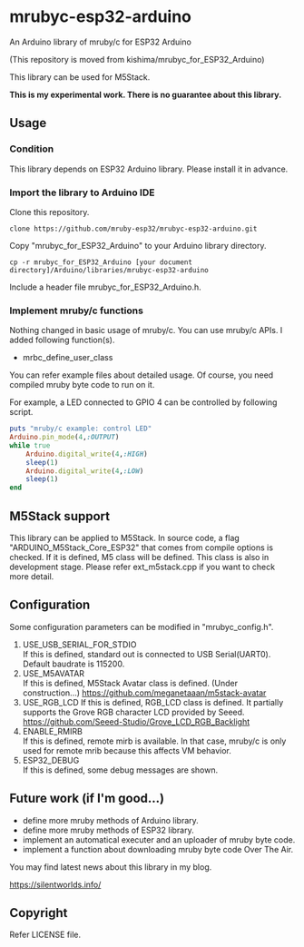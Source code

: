 # mrubyc-esp32-arduino


An Arduino library of mruby/c for ESP32 Arduino

(This repository is moved from kishima/mrubyc_for_ESP32_Arduino)

This library can be used for M5Stack.


**This is my experimental work. There is no guarantee about this library.**

## Usage

### Condition

This library depends on ESP32 Arduino library. Please install it in advance.

### Import the library to Arduino IDE

Clone this repository.

    clone https://github.com/mruby-esp32/mrubyc-esp32-arduino.git

Copy "mrubyc_for_ESP32_Arduino" to your Arduino library directory.

    cp -r mrubyc_for_ESP32_Arduino [your document directory]/Arduino/libraries/mrubyc-esp32-arduino

Include a header file mrubyc_for_ESP32_Arduino.h.

### Implement mruby/c functions

Nothing changed in basic usage of mruby/c. You can use mruby/c APIs.
I added following function(s).

- mrbc_define_user_class

You can refer example files about detailed usage.
Of course, you need compiled mruby byte code to run on it.

For example, a LED connected to GPIO 4 can be controlled by following script.

```rb
puts "mruby/c example: control LED"
Arduino.pin_mode(4,:OUTPUT)
while true
	Arduino.digital_write(4,:HIGH)
	sleep(1)
	Arduino.digital_write(4,:LOW)
	sleep(1)
end
```

## M5Stack support

This library can be applied to M5Stack.
In source code, a flag "ARDUINO_M5Stack_Core_ESP32" that comes from compile options is checked.
If it is defined, M5 class will be defined. This class is also in development stage. Please refer ext_m5stack.cpp if you want to check more detail.

## Configuration

Some configuration parameters can be modified in "mrubyc_config.h".

1. USE_USB_SERIAL_FOR_STDIO  
   If this is defined, standard out is connected to USB Serial(UART0). Default baudrate is 115200.
1. USE_M5AVATAR  
   If this is defined, M5Stack Avatar class is defined. (Under construction...)
   https://github.com/meganetaaan/m5stack-avatar
1. USE_RGB_LCD
   If this is defined, RGB_LCD class is defined. It partially supports the Grove RGB character LCD provided by Seeed.
   https://github.com/Seeed-Studio/Grove_LCD_RGB_Backlight
1. ENABLE_RMIRB  
   If this is defined, remote mirb is available. In that case, mruby/c is only used for remote mrib because this affects VM behavior.
1. ESP32_DEBUG  
   If this is defined, some debug messages are shown.

## Future work (if I'm good...)

- define more mruby methods of Arduino library.
- define more mruby methods of ESP32 library.
- implement an automatical executer and an uploader of mruby byte code.
- implement a function about downloading mruby byte code Over The Air.

You may find latest news about this library in my blog.

https://silentworlds.info/

## Copyright

Refer LICENSE file.
